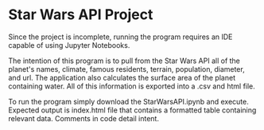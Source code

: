 # Star Wars API Project

Since the project is incomplete, running the program requires an IDE capable of using Jupyter Notebooks.

The intention of this program is to pull from the Star Wars API all of the planet's names, climate, famous residents, terrain, population, diameter, and url. The application also calculates the surface area of the planet containing water. All of this information is exported into a .csv and html file.

To run the program simply download the StarWarsAPI.ipynb and execute. Expected output is index.html file that contains a formatted table containing relevant data. Comments in code detail intent. 
